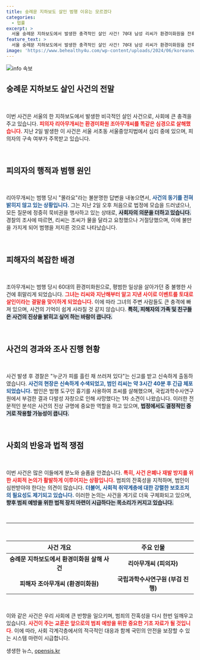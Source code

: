 ```yaml
---
title: 숭례문 지하보도 살인 범행 이유는 모르겠다
categories:
  - 법률
excerpt: >
  서울 숭례문 지하보도에서 발생한 충격적인 살인 사건! 70대 남성 리씨가 환경미화원을 잔혹하게 살해한 혐의를 받고 있음에도, 법원에서 묵묵부답으로 일관. 범행 동기와 진술의 실체는 과연 무엇일까? 클릭해서 사건의 전말을 확인해보세요!
feature_text: >
  서울 숭례문 지하보도에서 발생한 충격적인 살인 사건! 70대 남성 리씨가 환경미화원을 잔혹하게 살해한 혐의를 받고 있음에도, 법원에서 묵묵부답으로 일관. 범행 동기와 진술의 실체는 과연 무엇일까? 클릭해서 사건의 전말을 확인해보세요!
image: 'https://www.behealthy4u.com/wp-content/uploads/2024/06/koreanews.jpg'
---
```


<p><img src="https://www.behealthy4u.com/wp-content/uploads/2024/06/koreanews.jpg" alt="info 속보" /></p>

<h2 data-ke-size="size26">숭례문 지하보도 살인 사건의 전말</h2>

<p data-ke-size="size16">&nbsp;</p>

<p>이번 사건은 서울의 한 지하보도에서 발생한 비극적인 살인 사건으로, 사회에 큰 충격을 주고 있습니다. <b><span style="color: #ee2323;">피의자 리아무개씨는 환경미화원 조아무개씨를 똑같은 심경으로 살해했습니다.</span></b>  지난 2일 발생한 이 사건은 서울 서초동 서울중앙지법에서 심리 중에 있으며, 피의자의 구속 여부가 주목받고 있습니다.</p>

<p data-ke-size="size16">&nbsp;</p>

<h2 data-ke-size="size26">피의자의 행적과 범행 원인</h2>

<p data-ke-size="size16">&nbsp;</p>

<p>리아무개씨는 범행 당시 "몰라요"라는 불분명한 답변을 내놓으면서, <b><span style="color: #1a5490;">사건의 동기를 전혀 밝히지 않고 있는 상황입니다.</span></b> 그는 지난 2일 오후 처음으로 법정에 모습을 드러냈으나, 모든 질문에 정중히 묵비권을 행사하고 있는 상태로, <b><span style="background-color: #21538527;">사회자의 의문을 더하고 있습니다.</span></b> 경찰의 조사에 따르면, 리씨는 조씨가 물을 달라고 요청했으나 거절당했으며, 이에 불만을 가지게 되어 범행을 저지른 것으로 나타났습니다.</p>

<p data-ke-size="size16">&nbsp;</p>

<h2 data-ke-size="size26">피해자의 복잡한 배경</h2>

<p data-ke-size="size16">&nbsp;</p>

<p>조아무개씨는 범행 당시 60대의 환경미화원으로, 평범한 일상을 살아가던 중 불행한 사건에 휘말리게 되었습니다. <b><span style="color: #ee2323;">그녀는 리씨와 지난해부터 알고 지낸 사이로 이벤트를 토대로 살인이라는 결말을 맞이하게 되었습니다.</span></b> 이에 따라 그녀의 주변 사람들도 큰 충격에 빠져 있으며, 사건의 기억이 쉽게 사라질 것 같지 않습니다. <b><span style="background-color: #21538527;">특히, 피해자의 가족 및 친구들은 사건의 진상을 밝히고 싶어 하는 바람이 큽니다.</span></b></p>

<p data-ke-size="size16">&nbsp;</p>

<h2 data-ke-size="size26">사건의 경과와 조사 진행 현황</h2>

<p data-ke-size="size16">&nbsp;</p>

<p>사건 발생 후 경찰은 "누군가 피를 흘린 채 쓰러져 있다"는 신고를 받고 신속하게 출동하였습니다. <b><span style="color: #1a5490;">사건의 현장은 신속하게 수색되었고, 범인 리씨는 약 3시간 40분 후 긴급 체포되었습니다.</span></b> 범인은 범행 도구인 흉기를 사용하여 조씨를 살해했으며, 국립과학수사연구원에서 부검한 결과 다발성 자창으로 인해 사망했다는 1차 소견이 나왔습니다. 이러한 전문적인 분석은 사건의 진상 규명에 중요한 역할을 하고 있으며, <b><span style="background-color: #21538527;">법정에서도 결정적인 증거로 작용할 가능성이 큽니다.</span></b></p>

<p data-ke-size="size16">&nbsp;</p>

<h2 data-ke-size="size26">사회의 반응과 법적 쟁점</h2>

<p data-ke-size="size16">&nbsp;</p>

<p>이번 사건은 많은 이들에게 분노와 슬픔을 안겼습니다. <b><span style="color: #ee2323;">특히, 사건 은폐나 재발 방지를 위한 사회적 논의가 활발하게 이루어지는 상황입니다.</span></b> 범죄의 잔혹성을 지적하며, 범인이 심판받아야 한다는 의견이 많습니다. <b><span style="color: #1a5490;">더불어, 사회적 취약계층에 대한 강렬한 보호조치의 필요성도 제기되고 있습니다.</span></b> 이러한 논의는 사건을 계기로 더욱 구체화되고 있으며, <b><span style="background-color: #21538527;">향후 범죄 예방을 위한 법적 장치 마련이 시급하다는 목소리가 커지고 있습니다.</span></b></p>

<p data-ke-size="size16">&nbsp;</p>

<hr />

<p data-ke-size="size16">&nbsp;</p>

<table style="width: 100%;">
    <thead>
        <tr>
            <th style="text-align: center; height: 25px;"><b>사건 개요</b></th>
            <th style="text-align: center; height: 25px;"><b>주요 인물</b></th>
        </tr>
    </thead>
    <tbody>
        <tr>
            <td style="text-align: center; height: 17px;"><b>숭례문 지하보도에서 환경미화원 살해 사건</b></td>
            <td style="text-align: center; height: 17px;"><b>리아무개씨 (피의자)</b></td>
        </tr>
        <tr>
            <td style="text-align: center; height: 17px;"><b>피해자 조아무개씨 (환경미화원)</b></td>
            <td style="text-align: center; height: 17px;"><b>국립과학수사연구원 (부검 진행)</b></td>
        </tr>
    </tbody>
</table>

<p data-ke-size="size16">&nbsp;</p>

<p>이와 같은 사건은 우리 사회에 큰 반향을 일으키며, 범죄의 잔혹성을 다시 한번 일깨우고 있습니다. <b><span style="color: #ee2323;">사건이 주는 교훈은 앞으로의 범죄 예방을 위한 중요한 기초 자료가 될 것입니다.</span></b> 이에 따라, 사회 각계각층에서의 적극적인 대응과 함께 국민의 안전을 보장할 수 있는 시스템 마련이 시급합니다. </p>
생생한 뉴스, <a href="https://opensis.kr" rel="dofollow">opensis.kr</a>


